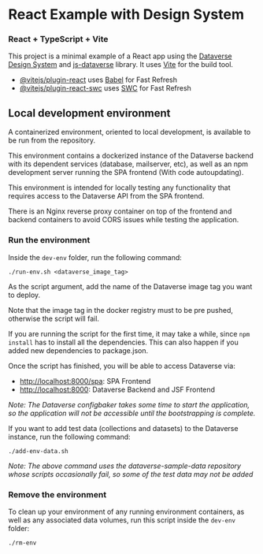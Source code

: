 # React Example with Design System
### React + TypeScript + Vite

This project is a minimal example of a React app using the [Dataverse Design System](https://www.npmjs.com/package/@iqss/dataverse-design-system) and [js-dataverse](https://github.com/IQSS/dataverse-client-javascript) library. It uses [Vite](https://vitejs.dev/) for the build tool. 

- [@vitejs/plugin-react](https://github.com/vitejs/vite-plugin-react/blob/main/packages/plugin-react/README.md) uses [Babel](https://babeljs.io/) for Fast Refresh
- [@vitejs/plugin-react-swc](https://github.com/vitejs/vite-plugin-react-swc) uses [SWC](https://swc.rs/) for Fast Refresh

<!--TODO: update the following sections
## Expanding the ESLint configuration


If you are developing a production application, we recommend updating the configuration to enable type aware lint rules:

- Configure the top-level `parserOptions` property like this:

```js
export default {
  // other rules...
  parserOptions: {
    ecmaVersion: 'latest',
    sourceType: 'module',
    project: ['./tsconfig.json', './tsconfig.node.json'],
    tsconfigRootDir: __dirname,
  },
}
```

- Replace `plugin:@typescript-eslint/recommended` to `plugin:@typescript-eslint/recommended-type-checked` or `plugin:@typescript-eslint/strict-type-checked`
- Optionally add `plugin:@typescript-eslint/stylistic-type-checked`
- Install [eslint-plugin-react](https://github.com/jsx-eslint/eslint-plugin-react) and add `plugin:react/recommended` & `plugin:react/jsx-runtime` to the `extends` list
-->

## Local development environment

A containerized environment, oriented to local development, is available to be run from the repository.

This environment contains a dockerized instance of the Dataverse backend with its dependent services (database, mailserver, etc), as well as an npm development server running the SPA frontend (With code autoupdating).

This environment is intended for locally testing any functionality that requires access to the Dataverse API from the SPA frontend.

There is an Nginx reverse proxy container on top of the frontend and backend containers to avoid CORS issues while testing the application.

### Run the environment

Inside the `dev-env` folder, run the following command:

```
./run-env.sh <dataverse_image_tag>
```

As the script argument, add the name of the Dataverse image tag you want to deploy.

Note that the image tag in the docker registry must to be pre pushed, otherwise the script will fail.

If you are running the script for the first time, it may take a while, since `npm install` has to install all the dependencies. This can also happen if you added new dependencies to package.json.

Once the script has finished, you will be able to access Dataverse via:

- [http://localhost:8000/spa](http://localhost:8000/spa): SPA Frontend
- [http://localhost:8000](http://localhost:8000): Dataverse Backend and JSF Frontend

_Note: The Dataverse configbaker takes some time to start the application, so the application will not be accessible until the bootstrapping is complete._

If you want to add test data (collections and datasets) to the Dataverse instance, run the following command:

```
./add-env-data.sh
```

_Note: The above command uses the dataverse-sample-data repository whose scripts occasionally fail, so some of the test data may not be added_

### Remove the environment

To clean up your environment of any running environment containers, as well as any associated data volumes, run this script inside the `dev-env` folder:

```
./rm-env
```
